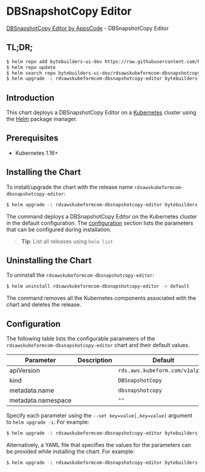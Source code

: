 # DBSnapshotCopy Editor

[DBSnapshotCopy Editor by AppsCode](https://byte.builders) - DBSnapshotCopy Editor

## TL;DR;

```bash
$ helm repo add bytebuilders-ui-dev https://raw.githubusercontent.com/bytebuilders/ui-wizards/
$ helm repo update
$ helm search repo bytebuilders-ui-dev/rdsawskubeformcom-dbsnapshotcopy-editor --version=v0.4.17
$ helm upgrade -i rdsawskubeformcom-dbsnapshotcopy-editor bytebuilders-ui-dev/rdsawskubeformcom-dbsnapshotcopy-editor -n default --create-namespace --version=v0.4.17
```

## Introduction

This chart deploys a DBSnapshotCopy Editor on a [Kubernetes](http://kubernetes.io) cluster using the [Helm](https://helm.sh) package manager.

## Prerequisites

- Kubernetes 1.16+

## Installing the Chart

To install/upgrade the chart with the release name `rdsawskubeformcom-dbsnapshotcopy-editor`:

```bash
$ helm upgrade -i rdsawskubeformcom-dbsnapshotcopy-editor bytebuilders-ui-dev/rdsawskubeformcom-dbsnapshotcopy-editor -n default --create-namespace --version=v0.4.17
```

The command deploys a DBSnapshotCopy Editor on the Kubernetes cluster in the default configuration. The [configuration](#configuration) section lists the parameters that can be configured during installation.

> **Tip**: List all releases using `helm list`

## Uninstalling the Chart

To uninstall the `rdsawskubeformcom-dbsnapshotcopy-editor`:

```bash
$ helm uninstall rdsawskubeformcom-dbsnapshotcopy-editor -n default
```

The command removes all the Kubernetes components associated with the chart and deletes the release.

## Configuration

The following table lists the configurable parameters of the `rdsawskubeformcom-dbsnapshotcopy-editor` chart and their default values.

|     Parameter      | Description |                  Default                   |
|--------------------|-------------|--------------------------------------------|
| apiVersion         |             | <code>rds.aws.kubeform.com/v1alpha1</code> |
| kind               |             | <code>DBSnapshotCopy</code>                |
| metadata.name      |             | <code>dbsnapshotcopy</code>                |
| metadata.namespace |             | <code>""</code>                            |


Specify each parameter using the `--set key=value[,key=value]` argument to `helm upgrade -i`. For example:

```bash
$ helm upgrade -i rdsawskubeformcom-dbsnapshotcopy-editor bytebuilders-ui-dev/rdsawskubeformcom-dbsnapshotcopy-editor -n default --create-namespace --version=v0.4.17 --set apiVersion=rds.aws.kubeform.com/v1alpha1
```

Alternatively, a YAML file that specifies the values for the parameters can be provided while
installing the chart. For example:

```bash
$ helm upgrade -i rdsawskubeformcom-dbsnapshotcopy-editor bytebuilders-ui-dev/rdsawskubeformcom-dbsnapshotcopy-editor -n default --create-namespace --version=v0.4.17 --values values.yaml
```
